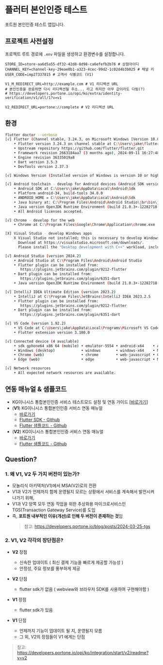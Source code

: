 # 플러터 본인인증 테스트

포트원 본인인증 테스트 앱입니다.

## 프로젝트 사전설정
프로젝트 루트 경로에 `.env` 파일을 생성하고 환경변수를 설정합니다.
```
STORE_ID=store-aa6d5a55-df32-42d8-8d98-ca6efefb2b76 # 상점아이디
CHANNEL_KEY=channel-key-29eae0b1-a323-4cec-99d2-1c02d4b3b025 # 채널 키
USER_CODE=imp27337815 # 고객사 식별코드 (V1)

V1_M_REDIRECT_URL=http://example.com # V1 리디렉션 URL
# 본인인증을 완료하면 다시 리디렉션될 주소... 라고 하지만 아무 값이라도 다됨(?)
# https://developers.portone.io/opi/ko/extra/identity-verification/v1/all/1?v=v1

V2_REDIRECT_URL=portone://complete # V2 리디렉션 URL
```

## 환경

```bash
flutter doctor --verbose
[√] Flutter (Channel stable, 3.24.3, on Microsoft Windows [Version 10.0.22631.4460], locale ko-KR)
    • Flutter version 3.24.3 on channel stable at C:\Users\jake\flutter
    • Upstream repository https://github.com/flutter/flutter.git
    • Framework revision 2663184aa7 (3 months ago), 2024-09-11 16:27:48 -0500
    • Engine revision 36335019a8
    • Dart version 3.5.3
    • DevTools version 2.37.3

[√] Windows Version (Installed version of Windows is version 10 or higher)

[√] Android toolchain - develop for Android devices (Android SDK version 34.0.0)
    • Android SDK at C:\Users\jake\AppData\Local\Android\Sdk
    • Platform android-34, build-tools 34.0.0
    • ANDROID_HOME = C:\Users\jake\AppData\Local\Android\Sdk
    • Java binary at: C:\Program Files\Android\Android Studio\jbr\bin\java
    • Java version OpenJDK Runtime Environment (build 21.0.3+-12282718-b509.11)
    • All Android licenses accepted.

[√] Chrome - develop for the web
    • Chrome at C:\Program Files\Google\Chrome\Application\chrome.exe

[X] Visual Studio - develop Windows apps
    X Visual Studio not installed; this is necessary to develop Windows apps.
      Download at https://visualstudio.microsoft.com/downloads/.
      Please install the "Desktop development with C++" workload, including all of its default components

[√] Android Studio (version 2024.2)
    • Android Studio at C:\Program Files\Android\Android Studio
    • Flutter plugin can be installed from:
       https://plugins.jetbrains.com/plugin/9212-flutter
    • Dart plugin can be installed from:
       https://plugins.jetbrains.com/plugin/6351-dart
    • Java version OpenJDK Runtime Environment (build 21.0.3+-12282718-b509.11)

[√] IntelliJ IDEA Ultimate Edition (version 2023.2)
    • IntelliJ at C:\Program Files\JetBrains\IntelliJ IDEA 2023.2.5
    • Flutter plugin can be installed from:
       https://plugins.jetbrains.com/plugin/9212-flutter
    • Dart plugin can be installed from:
       https://plugins.jetbrains.com/plugin/6351-dart

[√] VS Code (version 1.92.2)
    • VS Code at C:\Users\jake\AppData\Local\Programs\Microsoft VS Code
    • Flutter extension version 3.100.0

[√] Connected device (4 available)
    • sdk gphone64 x86 64 (mobile) • emulator-5554 • android-x64    • Android 15 (API 35) (emulator)
    • Windows (desktop)            • windows       • windows-x64    • Microsoft Windows [Version 10.0.22631.4460]
    • Chrome (web)                 • chrome        • web-javascript • Google Chrome 131.0.6778.86
    • Edge (web)                   • edge          • web-javascript • Microsoft Edge 131.0.2903.70

[√] Network resources
    • All expected network resources are available.
```


## 연동 매뉴얼 & 샘플코드
- KG이니시스 통합본인인증 서비스 테스트모드 설정 및 연동 가이드 [[바로가기](https://help.portone.io/content/inicis#8_%ED%85%8C%EC%8A%A4%ED%8A%B8-%EC%97%B0%EB%8F%99)]
- (**V1**) KG이니시스 통합본인인증 서비스 연동 매뉴얼 
    - [바로가기](https://developers.portone.io/opi/ko/extra/identity-verification/v1/all/readme?v=v1)
    - [Flutter SDK - Github](https://github.com/iamport/iamport_flutter)
    - [Flutter 샘플코드 - Github](https://github.com/iamport/iamport_flutter/tree/main/example)
- (**V2**) KG이니시스 통합본인인증 서비스 연동 매뉴얼
    - [바로가기](https://developers.portone.io/opi/ko/extra/identity-verification/readme-v2?v=v2)
    - [Flutter 샘플코드 - Github](https://github.com/portone-io/portone-sample/tree/main/flutter)


## Question?
### 1. 왜 V1, V2 두 가지 버전이 있는가?
- 모놀리식 아키텍처(V1)에서 MSA(V2)로의 전환
- V1과 V2가 언제까지 함께 운영될지 모르는 상황에서 서비스를 계속해서 발전시켜 나가기 위해,
- V1과 V2 양쪽 모두 연동 작업을 위한 추상화용 마이크로서비스인 TGS(Transaction Gateway Service)를 도입
- 즉, **포트원 내부적인 이유(개선)로 인해 두 버전이 존재하는 것**임
    > 참고: https://developers.portone.io/blog/posts/2024-03-25-tgs

### 2. V1, V2 각각의 장단점은?
- **V2** 장점
    - 신속한 업데이트 ( 최신 결제 기능을 빠르게 제공할 가능성 )
    - 안정성, 주요 정보를 풍부하게 제공

- **V2** 단점
    - flutter sdk가 없음 ( webview와 브라우저 SDK를 사용하여 구현해야함 )

- **V1** 장점
    - flutter sdk가 있음

- **V1** 단점
    - 언제까지 기능이 업데이트 될 지, 운영될지 모름
    - 그 외, V2의 장점들이 V1 에게는 단점
> 참고: https://developers.portone.io/opi/ko/integration/start/v2/readme?v=v2
